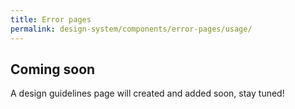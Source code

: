 ```yaml
---
title: Error pages
permalink: design-system/components/error-pages/usage/
---
```


## Coming soon

A design guidelines page will created and added soon, stay tuned!
